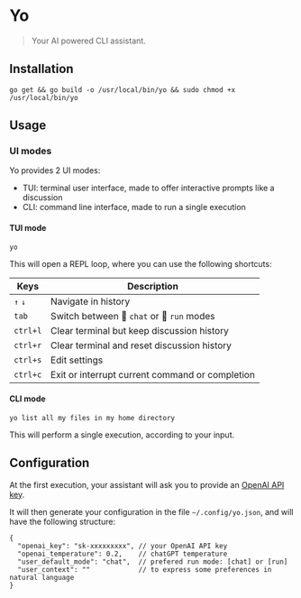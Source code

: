 # Yo

> Your AI powered CLI assistant.

## Installation

```shell
go get && go build -o /usr/local/bin/yo && sudo chmod +x /usr/local/bin/yo
```

## Usage

### UI modes

Yo provides 2 UI modes:
- TUI: terminal user interface, made to offer interactive prompts like a discussion
- CLI: command line interface, made to run a single execution

#### TUI mode

```shell
yo
```

This will open a REPL loop, where you can use the following shortcuts:

| Keys     | Description                                     |
|----------|-------------------------------------------------|
| `↑` `↓`  | Navigate in history                             |
| `tab`    | Switch between 💬 `chat` or 🚀 `run` modes      |
| `ctrl+l` | Clear terminal but keep discussion history      |
| `ctrl+r` | Clear terminal and reset discussion history     |
| `ctrl+s` | Edit settings                                   |
| `ctrl+c` | Exit or interrupt current command or completion |


#### CLI mode

```shell
yo list all my files in my home directory
```

This will perform a single execution, according to your input.

## Configuration

At the first execution, your assistant will ask you to provide an [OpenAI API key](https://platform.openai.com/account/api-keys).

It will then generate your configuration in the file `~/.config/yo.json`, and will have the following structure:

```JS
{
  "openai_key": "sk-xxxxxxxxx", // your OpenAI API key
  "openai_temperature": 0.2,    // chatGPT temperature
  "user_default_mode": "chat",  // prefered run mode: [chat] or [run]
  "user_context": ""            // to express some preferences in natural language
}
```